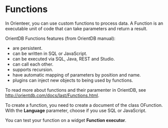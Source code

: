 # Functions

In Orienteer, you can use custom functions to process data. A Function is an executable unit of code that can take parameters and return a result.

OrientDB Functions features (from OrientDB manual):

* are persistent.
* can be written in SQL or JavaScript.
* can be executed via SQL, Java, REST and Studio.
* can call each other.
* supports recursion.
* have automatic mapping of parameters by position and name.
* plugins can inject new objects to being used by functions.

To read more about functions and their paramenter in OrientDB, see http://orientdb.com/docs/last/Functions.html.

To create a function, you need to create a document of the class OFunction. With the **Language** parameter, choose if you use SQL or JavaScript.

You can test your function on a widget **Function executor**.

